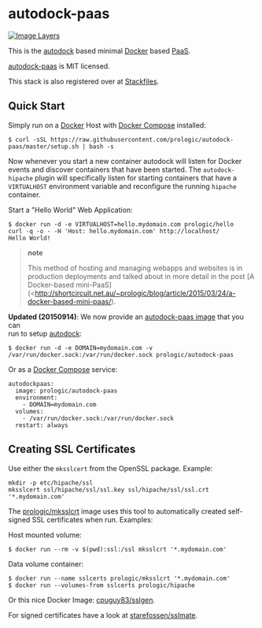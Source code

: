 autodock-paas
=============

[![Image Layers](https://badge.imagelayers.io/prologic/autodock-paas:latest.svg)](https://imagelayers.io/?images=prologic/autodock-paas:latest)

This is the [autodock](https://github.com/prologic/autodock) based minimal [Docker](https://github.com/docker/docker) based [PaaS](https://en.wikipedia.org/wiki/Platform_as_a_service).

[autodock-paas](https://github.com/prologic/autodock-paas) is MIT licensed.

This stack is also registered over at [Stackfiles](https://stackfiles.io/registry/55e76bc25d8ffc010083bc92).

Quick Start
-----------

Simply run on a [Docker](https://github.com/docker/docker) Host with [Docker Compose](https://github.com/docker/compose) installed:

    $ curl -sSL https://raw.githubusercontent.com/prologic/autodock-paas/master/setup.sh | bash -s

Now whenever you start a new container autodock will listen for Docker events and discover containers that have been started. The `autodock-hipache` plugin will specifically listen for starting containers that have a `VIRTUALHOST` environment variable and reconfigure the running `hipache` container.

Start a "Hello World" Web Application:

    $ docker run -d -e VIRTUALHOST=hello.mydomain.com prologic/hello
    curl -q -o - -H 'Host: hello.mydomain.com' http://localhost/
    Hello World!

> **note**
>
> This method of hosting and managing webapps and websites is in  
> production deployments and talked about in more detail in the post [A Docker-based mini-PaaS](<http://shortcircuit.net.au/~prologic/blog/article/2015/03/24/a-docker-based-mini-paas/).
>
**Updated (20150914)**: We now provide an [autodock-paas image](https://hub.docker.com/r/prologic/autodock-paas/) that you can  
run to setup [autodock](https://github.com/prologic/autodock):

``` sourceCode
$ docker run -d -e DOMAIN=mydomain.com -v /var/run/docker.sock:/var/run/docker.sock prologic/autodock-paas
```

Or as a [Docker Compose](https://github.com/docker/compose) service:

``` sourceCode
autodockpaas:
  image: prologic/autodock-paas
  environment:
    - DOMAIN=mydomain.com
  volumes:
    - /var/run/docker.sock:/var/run/docker.sock
  restart: always
```

Creating SSL Certificates
-------------------------

Use either the `mksslcert` from the OpenSSL package. Example:

``` sourceCode
mkdir -p etc/hipache/ssl
mksslcert ssl/hipache/ssl/ssl.key ssl/hipache/ssl/ssl.crt '*.mydomain.com'
```

The [prologic/mksslcrt](https://hub.docker.com/r/prologic/mksslcrt/) image uses this tool to automatically created self-signed SSL certificates when run. Examples:

Host mounted volume:

    $ docker run --rm -v $(pwd):ssl:/ssl mksslcrt '*.mydomain.com'

Data volume container:

    $ docker run --name sslcerts prologic/mksslcrt '*.mydomain.com'
    $ docker run --volumes-from sslcerts prologic/hipache

Or this nice Docker Image: [cpuguy83/sslgen](https://hub.docker.com/r/cpuguy83/sslgen/).

For signed certificates have a look at [starefossen/sslmate](https://hub.docker.com/r/starefossen/sslmate/).
